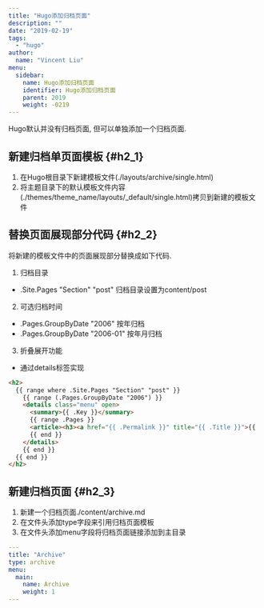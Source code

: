 ```yaml
---
title: "Hugo添加归档页面"
description: ""
date: "2019-02-19"
tags:
  - "hugo"
author:
  name: "Vincent Liu"
menu:
  sidebar:
    name: Hugo添加归档页面
    identifier: Hugo添加归档页面
    parent: 2019
    weight: -0219
---
```


Hugo默认并没有归档页面, 但可以单独添加一个归档页面.
<!--more-->

## 新建归档单页面模板 {#h2_1}
1. 在Hugo根目录下新建模板文件(./layouts/archive/single.html)
2. 将主题目录下的默认模板文件内容(./themes/theme_name/layouts/_default/single.html)拷贝到新建的模板文件

## 替换页面展现部分代码 {#h2_2}
将新建的模板文件中的页面展现部分替换成如下代码.

1. 归档目录
  * .Site.Pages "Section" "post" 归档目录设置为content/post
2. 可选归档时间
  * .Pages.GroupByDate "2006" 按年归档
  * .Pages.GroupByDate "2006-01" 按年月归档
3. 折叠展开功能
  * 通过details标签实现

```html
<h2>
  {{ range where .Site.Pages "Section" "post" }}
    {{ range (.Pages.GroupByDate "2006") }}
    <details class="menu" open>
      <summary>{{ .Key }}</summary>
      {{ range .Pages }}
      <article><h3><a href="{{ .Permalink }}" title="{{ .Title }}">{{ .Title }}</a></h3></article>
      {{ end }}
    </details>
    {{ end }}
  {{ end }}
</h2>
```

## 新建归档页面 {#h2_3}
1. 新建一个归档页面./content/archive.md
2. 在文件头添加type字段来引用归档页面模板
3. 在文件头添加menu字段将归档页面链接添加到主目录

```yaml
---
title: "Archive"
type: archive
menu:
  main:
    name: Archive
    weight: 1
---
```
